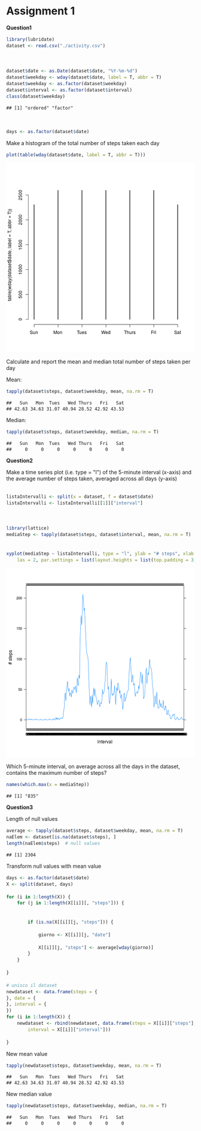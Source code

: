 Assignment 1
========================================================

**Question1**


```r
library(lubridate)
dataset <- read.csv("./activity.csv")



dataset$date <- as.Date(dataset$date, "%Y-%m-%d")
dataset$weekday <- wday(dataset$date, label = T, abbr = T)
dataset$weekday <- as.factor(dataset$weekday)
dataset$interval <- as.factor(dataset$interval)
class(dataset$weekday)
```

```
## [1] "ordered" "factor"
```

```r


days <- as.factor(dataset$date)
```


Make a histogram of the total number of steps taken each day


```r
plot(table(wday(dataset$date, label = T, abbr = T)))
```

![plot of chunk unnamed-chunk-2](figure/unnamed-chunk-2.png) 


Calculate and report the mean and median total number of steps taken per day

Mean:

```r
tapply(dataset$steps, dataset$weekday, mean, na.rm = T)
```

```
##   Sun   Mon  Tues   Wed Thurs   Fri   Sat 
## 42.63 34.63 31.07 40.94 28.52 42.92 43.53
```


Median:

```r
tapply(dataset$steps, dataset$weekday, median, na.rm = T)
```

```
##   Sun   Mon  Tues   Wed Thurs   Fri   Sat 
##     0     0     0     0     0     0     0
```


**Question2**

Make a time series plot (i.e. type = "l") of the 5-minute interval (x-axis) and the average number of steps taken, averaged across all days (y-axis)


```r

listaIntervalli <- split(x = dataset, f = dataset$date)
listaIntervalli <- listaIntervalli[[1]]["interval"]



library(lattice)
mediaStep <- tapply(dataset$steps, dataset$interval, mean, na.rm = T)


xyplot(mediaStep ~ listaIntervalli, type = "l", ylab = "# steps", xlab = "interval", 
    las = 2, par.settings = list(layout.heights = list(top.padding = 3, bottom.padding = 5)))
```

![plot of chunk unnamed-chunk-5](figure/unnamed-chunk-5.png) 



Which 5-minute interval, on average across all the days in the dataset, contains the maximum number of steps?


```r
names(which.max(x = mediaStep))
```

```
## [1] "835"
```


**Question3**


Length of null values

```r
average <- tapply(dataset$steps, dataset$weekday, mean, na.rm = T)
naElem <- dataset[is.na(dataset$steps), ]
length(naElem$steps)  # null values
```

```
## [1] 2304
```


Transform null values with mean value

```r
days <- as.factor(dataset$date)
X <- split(dataset, days)

for (i in 1:length(X)) {
    for (j in 1:length(X[[i]][, "steps"])) {
        
        
        if (is.na(X[[i]][j, "steps"])) {
            
            giorno <- X[[i]][j, "date"]
            
            X[[i]][j, "steps"] <- average[wday(giorno)]
        }
    }
    
}

# unisco il dataset
newdataset <- data.frame(steps = {
}, date = {
}, interval = {
})
for (i in 1:length(X)) {
    newdataset <- rbind(newdataset, data.frame(steps = X[[i]]["steps"], date = X[[i]]["date"], 
        interval = X[[i]]["interval"]))
    
}
```


New mean value

```r
tapply(newdataset$steps, dataset$weekday, mean, na.rm = T)
```

```
##   Sun   Mon  Tues   Wed Thurs   Fri   Sat 
## 42.63 34.63 31.07 40.94 28.52 42.92 43.53
```


New median value

```r
tapply(newdataset$steps, dataset$weekday, median, na.rm = T)
```

```
##   Sun   Mon  Tues   Wed Thurs   Fri   Sat 
##     0     0     0     0     0     0     0
```

